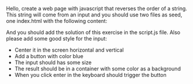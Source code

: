 Hello, create a web page with javascript that reverses the order of a string. This string will come from an input and you should use two files as seed, one index.html with the following content:

<!DOCTYPE html>
<html lang="en">
<head>
    <meta charset="UTF-8">
    <meta name="viewport" content="width=device-width, initial-scale=1.0">
    <title>Reverse String</title>    
</head>
<body>
<script src="script.js"></script>
</body>
</html>

And you should add the solution of this exercise in the script.js file. Also please add some good style for the input:
- Center it in the screen horizontal and vertical
- Add a button with color blue
- The input should has some size
- The result should be in a container with some color as a background
- When you click enter in the keyboard should trigger the button